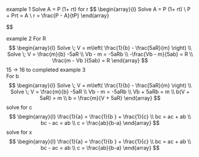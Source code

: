 





example 1  Solve  A  =  P (1+  rt) for r 
$$
\begin{array}{l}
 Solve  A  =  P (1+  rt)  \\
 P  +  Prt  =  A   \\
r =  \frac{P  - A}{tP} 
\end{array}

$$

example 2 
For R 
$$
\begin{array}{l}
 Solve \; V   = m\left( \frac{1}{b}  - \frac{5aR}{m} \right)  \\
 Solve \; V   = \frac{m}{b} -5aR  \\
Vb -  m   = -5aRb    \\
-\frac{Vb -  m}{5ab}  = R    \\
\frac{m  - Vb }{5ab}  = R  
\end{array}
$$
15  ->  16  to completed 
example 3  
For b 
$$
\begin{array}{l}
 Solve \; V   = m\left( \frac{1}{b}  - \frac{5aR}{m} \right)  \\
 Solve \; V   = \frac{m}{b} -5aR  \\
Vb -  m   = -5aRb    \\
Vb +  5aRb     = m        \\
b(V  +  5aR)  = m  \\
b   =  \frac{m}{V  +  5aR} 
\end{array}
$$
solve for c 
$$
\begin{array}{l}
\frac{1}{a}   =  \frac{1}{b }  +  \frac{1}{c}     \\
bc   = ac + ab   \\
bc  -  ac    =  ab  \\
c   = \frac{ab}{b-a}
\end{array}
$$
solve for x 
$$
\begin{array}{l}
\frac{1}{a}   =  \frac{1}{b }  +  \frac{1}{c}     \\
bc   = ac + ab   \\
bc  -  ac    =  ab  \\
c   = \frac{ab}{b-a}
\end{array}
$$